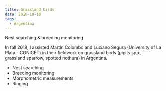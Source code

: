 ```yaml
---
title: Grassland birds
date: 2018-10-10
tags:
  - Argentina
---
```


Nest searching & breeding monitoring

<!--more-->

In fall 2018, I assisted Martín Colombo and Luciano Segura (University of La Plata - CONICET) in their fieldwork on grassland birds (pipits spp., grassland sparrow, spotted nothura) in Argentina.

- Nest searching
- Breeding monitoring
- Morphometric measurements
- Ringing